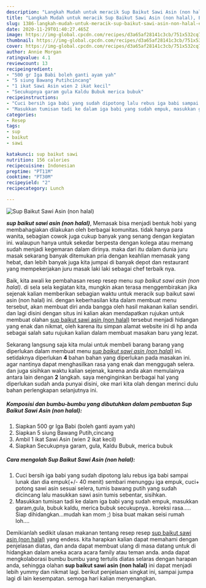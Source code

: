 ```yaml
---
description: "Langkah Mudah untuk meracik Sup Baikut Sawi Asin (non halal), Enak Banget"
title: "Langkah Mudah untuk meracik Sup Baikut Sawi Asin (non halal), Enak Banget"
slug: 1386-langkah-mudah-untuk-meracik-sup-baikut-sawi-asin-non-halal-enak-banget
date: 2020-11-29T01:40:27.465Z
image: https://img-global.cpcdn.com/recipes/d3a65af28141c3cb/751x532cq70/sup-baikut-sawi-asin-non-halal-foto-resep-utama.jpg
thumbnail: https://img-global.cpcdn.com/recipes/d3a65af28141c3cb/751x532cq70/sup-baikut-sawi-asin-non-halal-foto-resep-utama.jpg
cover: https://img-global.cpcdn.com/recipes/d3a65af28141c3cb/751x532cq70/sup-baikut-sawi-asin-non-halal-foto-resep-utama.jpg
author: Annie Morgan
ratingvalue: 4.1
reviewcount: 13
recipeingredient:
- "500 gr Iga Babi boleh ganti ayam yah"
- "5 siung Bawang Putihcincang"
- "1 ikat Sawi Asin wien 2 ikat kecil"
- "Secukupnya garam gula Kaldu Bubuk merica bubuk"
recipeinstructions:
- "Cuci bersih iga babi yang sudah dipotong lalu rebus iga babi sampai lunak dan dia empuk(+/- 40 menit) sembari menunggu iga empuk, cuci+ potong sawi asin sesuai selera, tumis bawang putih yang sudah dicincang lalu masukkan sawi asin tumis sebentar, sisihkan."
- "Masukkan tumisan tadi ke dalam iga babi yang sudah empuk, masukkan garam,gula, bubuk kaldu, merica bubuk secukupnya.. koreksi rasa..... Siap dihidangkan...mudah kan mom ;) bisa buat makan seisi rumah loh...."
categories:
- Resep
tags:
- sup
- baikut
- sawi

katakunci: sup baikut sawi 
nutrition: 156 calories
recipecuisine: Indonesian
preptime: "PT11M"
cooktime: "PT30M"
recipeyield: "2"
recipecategory: Lunch

---
```



![Sup Baikut Sawi Asin (non halal)](https://img-global.cpcdn.com/recipes/d3a65af28141c3cb/751x532cq70/sup-baikut-sawi-asin-non-halal-foto-resep-utama.jpg)

<b><i>sup baikut sawi asin (non halal)</i></b>, Memasak bisa menjadi bentuk hobi yang membahagiakan dilakukan oleh berbagai komunitas. tidak hanya para wanita, sebagian cowok juga cukup banyak yang senang dengan kegiatan ini. walaupun hanya untuk sekedar berpesta dengan kolega atau memang sudah menjadi kegemaran dalam dirinya. maka dari itu dalam dunia juru masak sekarang banyak ditemukan pria dengan keahlian memasak yang hebat, dan lebih banyak juga kita jumpai di banyak depot dan restaurant yang mempekerjakan juru masak laki laki sebagai chef terbaik nya.

Baik, kita awali ke pembahasan resep resep menu <i>sup baikut sawi asin (non halal)</i>. di sela sela kegiatan kita, mungkin akan terasa menggembirakan jika sejenak kalian memberikan sebagian waktu untuk meracik sup baikut sawi asin (non halal) ini. dengan keberhasilan kita dalam membuat menu tersebut, akan membuat diri anda bangga oleh hasil makanan kalian sendiri. dan lagi disini dengan situs ini kalian akan mendapatkan rujukan untuk membuat olahan <u>sup baikut sawi asin (non halal)</u> tersebut menjadi hidangan yang enak dan nikmat, oleh karena itu simpan alamat website ini di hp anda sebagai salah satu rujukan kalian dalam membuat masakan baru yang lezat.




Sekarang langsung saja kita mulai untuk membeli barang barang yang diperlukan dalam membuat menu <u><i>sup baikut sawi asin (non halal)</i></u> ini. setidaknya diperlukan <b>4</b> bahan bahan yang diperlukan pada masakan ini. agar nantinya dapat menghasilkan rasa yang enak dan menggugah selera. dan juga sisihkan waktu kalian sejenak, karena anda akan memulainya antara lain dengan <b>2</b> langkah. saya menginginkan berbagai hal yang diperlukan sudah anda punyai disini, oke mari kita olah dengan merinci dulu bahan perlengkapan selanjutnya ini.

<!--inarticleads1-->

##### Komposisi dan bumbu-bumbu yang dibutuhkan dalam pembuatan Sup Baikut Sawi Asin (non halal):

1. Siapkan 500 gr Iga Babi (boleh ganti ayam yah)
1. Siapkan 5 siung Bawang Putih,cincang
1. Ambil 1 ikat Sawi Asin (wien 2 ikat kecil)
1. Siapkan Secukupnya garam, gula, Kaldu Bubuk, merica bubuk




<!--inarticleads2-->

##### Cara mengolah Sup Baikut Sawi Asin (non halal):

1. Cuci bersih iga babi yang sudah dipotong lalu rebus iga babi sampai lunak dan dia empuk(+/- 40 menit) sembari menunggu iga empuk, cuci+ potong sawi asin sesuai selera, tumis bawang putih yang sudah dicincang lalu masukkan sawi asin tumis sebentar, sisihkan.
1. Masukkan tumisan tadi ke dalam iga babi yang sudah empuk, masukkan garam,gula, bubuk kaldu, merica bubuk secukupnya.. koreksi rasa..... Siap dihidangkan...mudah kan mom ;) bisa buat makan seisi rumah loh....




Demikianlah sedikit ulasan makanan tentang resep resep <u>sup baikut sawi asin (non halal)</u> yang endess. kita harapkan kalian dapat memahami dengan penjelasan diatas, dan anda dapat membuat ulang di masa datang untuk di hidangkan dalam aneka acara acara family atau teman anda. anda dapat mengkolaborasi bumbu bumbu yang tertulis diatas selaras dengan harapan anda, sehingga olahan <b>sup baikut sawi asin (non halal)</b> ini dapat menjadi lebih yummy dan nikmat lagi. berikut penjelasan singkat ini, sampai jumpa lagi di lain kesempatan. semoga hari kalian menyenangkan.

